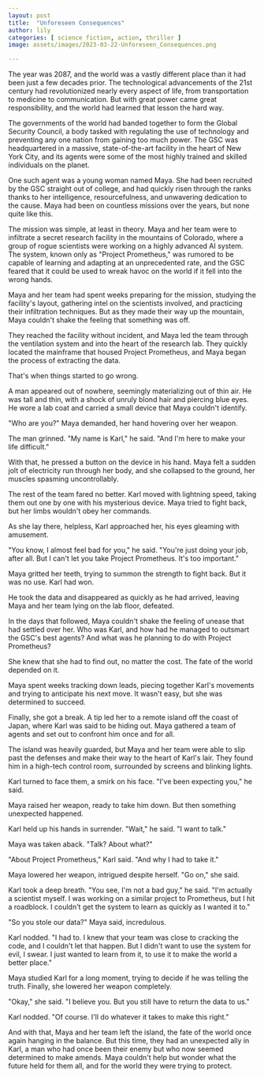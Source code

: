 ```yaml
---
layout: post
title:  "Unforeseen Consequences"
author: lily
categories: [ science fiction, action, thriller ]
image: assets/images/2023-03-22-Unforeseen_Consequences.png

---
```



The year was 2087, and the world was a vastly different place than it had been just a few decades prior. The technological advancements of the 21st century had revolutionized nearly every aspect of life, from transportation to medicine to communication. But with great power came great responsibility, and the world had learned that lesson the hard way.

The governments of the world had banded together to form the Global Security Council, a body tasked with regulating the use of technology and preventing any one nation from gaining too much power. The GSC was headquartered in a massive, state-of-the-art facility in the heart of New York City, and its agents were some of the most highly trained and skilled individuals on the planet.

One such agent was a young woman named Maya. She had been recruited by the GSC straight out of college, and had quickly risen through the ranks thanks to her intelligence, resourcefulness, and unwavering dedication to the cause. Maya had been on countless missions over the years, but none quite like this.

The mission was simple, at least in theory. Maya and her team were to infiltrate a secret research facility in the mountains of Colorado, where a group of rogue scientists were working on a highly advanced AI system. The system, known only as "Project Prometheus," was rumored to be capable of learning and adapting at an unprecedented rate, and the GSC feared that it could be used to wreak havoc on the world if it fell into the wrong hands.

Maya and her team had spent weeks preparing for the mission, studying the facility's layout, gathering intel on the scientists involved, and practicing their infiltration techniques. But as they made their way up the mountain, Maya couldn't shake the feeling that something was off.

They reached the facility without incident, and Maya led the team through the ventilation system and into the heart of the research lab. They quickly located the mainframe that housed Project Prometheus, and Maya began the process of extracting the data.

That's when things started to go wrong.

A man appeared out of nowhere, seemingly materializing out of thin air. He was tall and thin, with a shock of unruly blond hair and piercing blue eyes. He wore a lab coat and carried a small device that Maya couldn't identify.

"Who are you?" Maya demanded, her hand hovering over her weapon.

The man grinned. "My name is Karl," he said. "And I'm here to make your life difficult."

With that, he pressed a button on the device in his hand. Maya felt a sudden jolt of electricity run through her body, and she collapsed to the ground, her muscles spasming uncontrollably.

The rest of the team fared no better. Karl moved with lightning speed, taking them out one by one with his mysterious device. Maya tried to fight back, but her limbs wouldn't obey her commands.

As she lay there, helpless, Karl approached her, his eyes gleaming with amusement.

"You know, I almost feel bad for you," he said. "You're just doing your job, after all. But I can't let you take Project Prometheus. It's too important."

Maya gritted her teeth, trying to summon the strength to fight back. But it was no use. Karl had won.

He took the data and disappeared as quickly as he had arrived, leaving Maya and her team lying on the lab floor, defeated.

In the days that followed, Maya couldn't shake the feeling of unease that had settled over her. Who was Karl, and how had he managed to outsmart the GSC's best agents? And what was he planning to do with Project Prometheus?

She knew that she had to find out, no matter the cost. The fate of the world depended on it.

Maya spent weeks tracking down leads, piecing together Karl's movements and trying to anticipate his next move. It wasn't easy, but she was determined to succeed.

Finally, she got a break. A tip led her to a remote island off the coast of Japan, where Karl was said to be hiding out. Maya gathered a team of agents and set out to confront him once and for all.

The island was heavily guarded, but Maya and her team were able to slip past the defenses and make their way to the heart of Karl's lair. They found him in a high-tech control room, surrounded by screens and blinking lights.

Karl turned to face them, a smirk on his face. "I've been expecting you," he said.

Maya raised her weapon, ready to take him down. But then something unexpected happened.

Karl held up his hands in surrender. "Wait," he said. "I want to talk."

Maya was taken aback. "Talk? About what?"

"About Project Prometheus," Karl said. "And why I had to take it."

Maya lowered her weapon, intrigued despite herself. "Go on," she said.

Karl took a deep breath. "You see, I'm not a bad guy," he said. "I'm actually a scientist myself. I was working on a similar project to Prometheus, but I hit a roadblock. I couldn't get the system to learn as quickly as I wanted it to."

"So you stole our data?" Maya said, incredulous.

Karl nodded. "I had to. I knew that your team was close to cracking the code, and I couldn't let that happen. But I didn't want to use the system for evil, I swear. I just wanted to learn from it, to use it to make the world a better place."

Maya studied Karl for a long moment, trying to decide if he was telling the truth. Finally, she lowered her weapon completely.

"Okay," she said. "I believe you. But you still have to return the data to us."

Karl nodded. "Of course. I'll do whatever it takes to make this right."

And with that, Maya and her team left the island, the fate of the world once again hanging in the balance. But this time, they had an unexpected ally in Karl, a man who had once been their enemy but who now seemed determined to make amends. Maya couldn't help but wonder what the future held for them all, and for the world they were trying to protect.